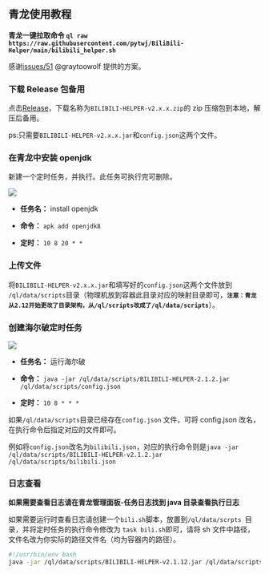 ## 青龙使用教程

**青龙一键拉取命令 `ql raw https://raw.githubusercontent.com/pytwj/BiliBili-Helper/main/bilibili_helper.sh`**

感谢[issues/51](https://github.com/pytwj/BiliBili-Helper/issues/51) @graytoowolf 提供的方案。

### 下载 Release 包备用

点击[Release](https://github.com/pytwj/BiliBili-Helper/releases/)，下载名称为`BILIBILI-HELPER-v2.x.x.zip`的 zip
压缩包到本地，解压后备用。

ps:只需要`BILIBILI-HELPER-v2.x.x.jar`和`config.json`这两个文件。

### 在青龙中安装 openjdk

新建一个定时任务，并执行。此任务可执行完可删除。

![](images/qinglong/1.png)

- **任务名：** install openjdk

- **命令：** `apk add openjdk8`

- **定时：** `10 8 20 * *`

### 上传文件

将`BILIBILI-HELPER-v2.x.x.jar`和填写好的`config.json`这两个文件放到 `/ql/data/scripts`目录（物理机放到容器此目录对应的映射目录即可，**`注意：青龙从2.12开始更改了目录架构，从/ql/scripts改成了/ql/data/scripts`**）。

### 创建海尔破定时任务

![](images/qinglong/2.png)

- **任务名：** 运行海尔破

- **命令：** `java -jar /ql/data/scripts/BILIBILI-HELPER-2.1.2.jar /ql/data/scripts/config.json`

- **定时：** `10 8 * * *`

如果`/ql/data/scripts`目录已经存在`config.json` 文件，可将 config.json 改名，在执行命令后指定对应的文件即可。

例如将`config.json`改名为`bilibili.json`，对应的执行命令则是`java -jar /ql/data/scripts/BILIBILI-HELPER-v2.1.2.jar /ql/data/scripts/bilibili.json`

### 日志查看

**如果需要查看日志请在青龙管理面板-任务日志找到 java 目录查看执行日志**

如果需要运行时查看日志请创建一个`bili.sh`脚本，放置到`/ql/data/scrpts `目录，并将定时任务的执行命令修改为 `task bili.sh`即可，请将 sh 文件中路径，文件名改为你实际的路径文件名（均为容器内的路径）。

```sh
#!/usr/bin/env bash
java -jar /ql/data/scripts/BILIBILI-HELPER-v2.1.12.jar /ql/data/scripts/config.json
```
